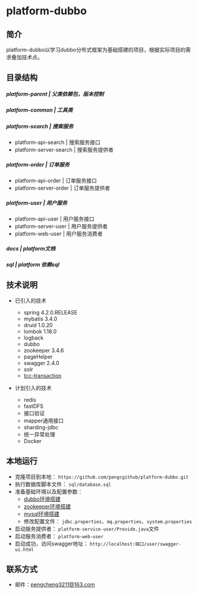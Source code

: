 # platform-dubbo

## 简介

platform-dubbo以学习dubbo分布式框架为基础搭建的项目，根据实际项目的需求叠加技术点。


## 目录结构 

##### platform-parent |   父类依赖包，版本控制

##### platform-common  |   工具类

##### platform-search  | 搜索服务
* platform-api-search      |  搜索服务接口
* platform-server-search   |  搜索服务提供者

##### platform-order  | 订单服务
* platform-api-order      |  订单服务接口
* platform-server-order   |  订单服务提供者

##### platform-user  |  用户服务
* platform-api-user      |  用户服务接口
* platform-server-user   |  用户服务提供者
* platform-web-user      |  用户服务消费者

##### docs              |  platform文档

##### sql               |  platform 依赖sql


## 技术说明

- 已引入的技术
    - spring 4.2.0.RELEASE
    - mybatis 3.4.0
    - druid 1.0.20
    - lombok 1.18.0
    - logback
    - dubbo
    - zookeeper 3.4.6
    - pageHelper
    - swagger 2.4.0
    - solr
    - [tcc-transaction](https://github.com/changmingxie/tcc-transaction)

- 计划引入的技术
    - redis
    - fastDFS
    - 接口验证
    - mapper通用接口
    - sharding-jdbc
    - 统一异常处理
    - Docker
    
## 本地运行

- 克隆项目到本地： `https://github.com/pengcgithub/platform-dubbo.git`
- 执行数据库脚本文件： `sql/database.sql`
- 准备基础环境以及配置参数：
    - [dubbo环境搭建](https://github.com/pengcgithub/java-development-environment/blob/master/dubbo.md)
    - [zookeeper环境搭建](https://github.com/pengcgithub/java-development-environment/blob/master/zookeeper.md)
    - [mysql环境搭建](https://github.com/pengcgithub/java-development-environment/blob/master/mysql/mysql%E5%AE%89%E8%A3%85.md)
    - 修改配置文件： `jdbc.properties`、`mq.properties`、`system.properties`
- 启动服务提供者： `platform-service-user/Provide.java`文件
- 启动服务消费者： `platform-web-user`
- 启动成功，访问swagger地址： `http://localhost:端口/user/swagger-ui.html`

    
## 联系方式

- 邮件：pengcheng3211@163.com

